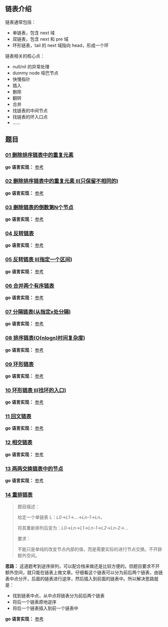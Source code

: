 ## 链表介绍

链表通常包括：

- 单链表，包含 next 域
- 双链表，包含 next 和 pre 域
- 环形链表，tail 的 next 域指向 head，形成一个环

链表相关的核心点：

- null/nil 的异常处理
- dummy node 哑巴节点
- 快慢指针
- 插入
- 删除
- 翻转
- 合并
- 找链表的中间节点
- 找链表的环入口点
- ......



## 题目

### [01 删除排序链表中的重复元素](https://leetcode-cn.com/problems/remove-duplicates-from-sorted-list/)

**go 语言实现：** [参考](https://github.com/ctimbai/coding-algorithms/blob/master/LeetCode/leetcode-go/list/deleteDuplicates.go)

### [02 删除排序链表中的重复元素 II(只保留不相同的)](https://leetcode-cn.com/problems/remove-duplicates-from-sorted-list-ii/)

**go 语言实现：** [参考](https://github.com/ctimbai/coding-algorithms/blob/master/LeetCode/leetcode-go/list/deleteDuplicatesSame.go)

### [03 删除链表的倒数第N个节点](https://leetcode-cn.com/problems/remove-nth-node-from-end-of-list/)

**go 语言实现：** [参考](https://github.com/ctimbai/coding-algorithms/blob/master/LeetCode/leetcode-go/list/removeNthFromEnd.go)

### [04 反转链表](https://leetcode-cn.com/problems/reverse-linked-list/)

**go 语言实现：** [参考](https://github.com/ctimbai/coding-algorithms/blob/master/LeetCode/leetcode-go/list/reverseList.go)

### [05 反转链表 II(指定一个区间)](https://leetcode-cn.com/problems/reverse-linked-list-ii/)

**go 语言实现：** [参考](https://github.com/ctimbai/coding-algorithms/blob/master/LeetCode/leetcode-go/list/reverseBetween.go)

### [06 合并两个有序链表](https://leetcode-cn.com/problems/merge-two-sorted-lists/)

**go 语言实现：** [参考](https://github.com/ctimbai/coding-algorithms/blob/master/LeetCode/leetcode-go/list/mergeTwoLists.go)

### [07 分隔链表(从指定x处分隔)](https://leetcode-cn.com/problems/partition-list/)

**go 语言实现：** [参考](https://github.com/ctimbai/coding-algorithms/blob/master/LeetCode/leetcode-go/list/partition.go)

### [08 排序链表(O(nlogn)时间复杂度)](https://leetcode-cn.com/problems/sort-list/)

**go 语言实现：** [参考](https://github.com/ctimbai/coding-algorithms/blob/master/LeetCode/leetcode-go/list/sortList.go)

### [09 环形链表](https://leetcode-cn.com/problems/linked-list-cycle/)

**go 语言实现：** [参考](https://github.com/ctimbai/coding-algorithms/blob/master/LeetCode/leetcode-go/list/hasCycle.go)

### [10 环形链表 II(找环的入口)](https://leetcode-cn.com/problems/linked-list-cycle-ii/)

**go 语言实现：** [参考](https://github.com/ctimbai/coding-algorithms/blob/master/LeetCode/leetcode-go/list/detectCycle.go)

### [11 回文链表](https://leetcode-cn.com/problems/palindrome-linked-list/)

**go 语言实现：** [参考](https://github.com/ctimbai/coding-algorithms/blob/master/LeetCode/leetcode-go/list/isPalindrome.go)

### [12 相交链表](https://leetcode-cn.com/problems/intersection-of-two-linked-lists/)

**go 语言实现：** [参考]()

### [13 两两交换链表中的节点](https://leetcode-cn.com/problems/swap-nodes-in-pairs/)

**go 语言实现：** [参考](https://github.com/ctimbai/coding-algorithms/blob/master/LeetCode/leetcode-go/list/swapPairs.go)

### [14 重排链表](https://leetcode-cn.com/problems/reorder-list/)

> 题目描述：
>
> 给定一个单链表 L：*L0*→*L1*→…→*Ln-1*→*Ln*，
>
> 将其重新排列后变为：*L0*→*Ln*→*L1*→*Ln-1*→*L2*→*Ln-2*→…
>
> 要求：
>
> 不能只是单纯的改变节点内部的值，而是需要实际的进行节点交换。不开辟额外空间。



**思路：** 这道题考到逆序排列，可以配合栈来做还是比较方便的。但题目要求不开额外空间，就只能在链表上做文章。仔细看这个链表可以分为前后两个链表，由链表中点分开，后面的链表进行逆序，然后插入到前面的链表中。所以解决思路就是：

- 找到链表中点，从中点将链表分为前后两个链表
- 将后一个链表原地逆序
- 将后一个链表插入到前一个链表中

**go 语言实现：** [参考](https://github.com/ctimbai/coding-algorithms/blob/master/LeetCode/leetcode-go/list/reorderList.go)

